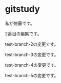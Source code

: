 # gitstudy

私が佐藤です。


2番目の編集です。

test-branch-2の変更です。

test-branch-3の変更です。

test-branch-4の変更です。

test-branch-5の変更です。